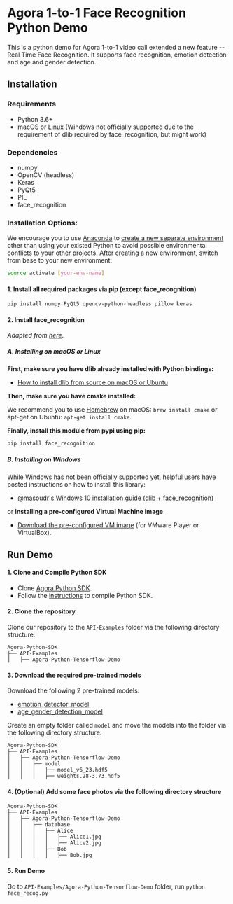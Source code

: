# Agora 1-to-1 Face Recognition Python Demo

This is a python demo for Agora 1-to-1 video call extended a new feature -- Real Time Face Recognition. It supports face recognition, emotion detection and age and gender detection.



## Installation

### Requirements

- Python 3.6+
- macOS or Linux (Windows not officially supported due to the requirement of dlib required by face_recognition,  but might work)

### Dependencies

- numpy
- OpenCV (headless)
- Keras
- PyQt5
- PIL
- face_recognition

### Installation Options:

We encourage you to use [Anaconda](https://www.anaconda.com/) to [create a new separate environment](https://docs.anaconda.com/anaconda/navigator/tutorials/manage-environments/#id3) other than using your existed Python to avoid possible environmental conflicts to your other projects. After creating a new environment, switch from base to your new environment:

```bash
source activate [your-env-name]
```

#### 1. Install all required packages via pip (except face_recognition)

```bash
pip install numpy PyQt5 opencv-python-headless pillow keras
```

#### 2. Install face_recognition

*Adapted from [here](https://github.com/ageitgey/face_recognition/blob/master/README.md#installation)*.

##### A. Installing on macOS or Linux

**First, make sure you have dlib already installed with Python bindings:**

- [How to install dlib from source on macOS or Ubuntu](https://gist.github.com/ageitgey/629d75c1baac34dfa5ca2a1928a7aeaf)

**Then, make sure you have cmake installed:**

We recommend you to use [Homebrew](https://brew.sh/) on macOS: `brew install cmake` or apt-get on Ubuntu: `apt-get install cmake`.

**Finally, install this module from pypi using pip:**

```bash
pip install face_recognition
```

##### B. Installing on Windows

While Windows has not been officially supported yet, helpful users have posted instructions on how to install this library:

- [@masoudr's Windows 10 installation guide (dlib + face_recognition)](https://github.com/ageitgey/face_recognition/issues/175#issue-257710508)

or **installing a pre-configured Virtual Machine image**

- [Download the pre-configured VM image](https://medium.com/@ageitgey/try-deep-learning-in-python-now-with-a-fully-pre-configured-vm-1d97d4c3e9b) (for VMware Player or VirtualBox).

## Run Demo

#### 1. Clone and Compile Python SDK

- Clone [Agora Python SDK](https://github.com/AgoraIO-Community/Agora-Python-SDK).
- Follow the [instructions](https://github.com/AgoraIO-Community/Agora-Python-SDK#compile-sdk) to compile Python SDK.

#### 2. Clone the repository

Clone our repository to the `API-Examples` folder via the following directory structure:

```
Agora-Python-SDK
├── API-Examples
│   ├── Agora-Python-Tensorflow-Demo
```

#### 3. Download the required pre-trained models

Download the following 2 pre-trained models:

- [emotion_detector_model](https://github.com/priya-dwivedi/face_and_emotion_detection/blob/master/emotion_detector_models/model_v6_23.hdf5)
- [age_gender_detection_model](https://github.com/yu4u/age-gender-estimation/releases/download/v0.5/weights.28-3.73.hdf5)

Create an empty folder called `model` and move the models into the folder via the following directory structure:

```
Agora-Python-SDK
├── API-Examples
│   ├── Agora-Python-Tensorflow-Demo
│   │   ├── model
│   │   │   ├── model_v6_23.hdf5
│   │   │   ├── weights.28-3.73.hdf5
```

#### 4. (Optional) Add some face photos via the following directory structure

```
Agora-Python-SDK
├── API-Examples
│   ├── Agora-Python-Tensorflow-Demo
│   │   ├── database
│   │   │   ├── Alice
│   │   │   │   ├── Alice1.jpg
│   │   │   │   ├── Alice2.jpg
│   │   │   ├── Bob
│   │   │   │   ├── Bob.jpg
```

#### 5. Run Demo

Go to `API-Examples/Agora-Python-Tensorflow-Demo` folder, run `python face_recog.py`

